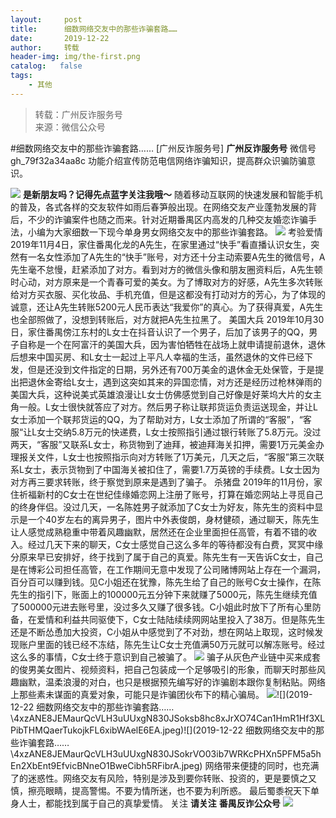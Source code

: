 ```yaml
---
layout:     post
title:      细数网络交友中的那些诈骗套路……
date:       2019-12-22
author:     转载
header-img: img/the-first.png
catalog:   false
tags:
    - 其他
---
```


<blockquote><p>转载：广州反诈服务号<br>
来源：微信公众号</p></blockquote>

#细数网络交友中的那些诈骗套路……
[广州反诈服务号]
**广州反诈服务号**
微信号gh_79f32a34aa8c
功能介绍宣传防范电信网络诈骗知识，提高群众识骗防骗意识。

![]({{site.baseurl}}/postimg/0cWVdTAdo0QLKrfZkPQfHoPj2ej0iclpUU5CVCfnSAcanxibFLYwjPL9wgc3GZR0aNiaXov2q0whptxO6LkgF4sibQ.gif)
**是新朋友吗？记得先点蓝字关注我哦～**
随着移动互联网的快速发展和智能手机的普及，各式各样的交友软件如雨后春笋般出现。在网络交友产业蓬勃发展的背后，不少的诈骗案件也随之而来。针对近期番禺区内高发的几种交友婚恋诈骗手法，小编为大家细数一下现今单身男女网络交友中的那些诈骗套路。
![]({{site.baseurl}}/postimg/4xzANE8JEMaurQcVLH3uUUxgN830JSokWcZnPsIsUo0DN3dSFjC0sRRjr0cTcwuatMqXpafjic27npLHnvXxic3Q.gif)
考验爱情
2019年11月4日，家住番禺化龙的A先生，在家里通过“快手”看直播认识女生，突然有一名女性添加了A先生的“快手”账号，对方还十分主动索要A先生的微信号，A先生毫不怠慢，赶紧添加了对方。看到对方的微信头像和朋友圈资料后，A先生顿时心动，对方原来是一个青春可爱的美女。为了博取对方的好感，A先生多次转账给对方买衣服、买化妆品、手机充值，但是这都没有打动对方的芳心，为了体现的诚意，还让A先生转账5200元人民币表达“我爱你”的真心。为了获得真爱，A先生也全部照做了，没想到转账后，对方就把A先生拉黑了。
美国大兵
2019年10月30日，家住番禺傍江东村的L女士在抖音认识了一个男子，后加了该男子的QQ，男子自称是一个在阿富汗的美国大兵，因为害怕牺牲在战场上就申请提前退休，退休后想来中国买房、和L女士一起过上平凡人幸福的生活，虽然退休的文件已经下发，但是还没到文件指定的日期，另外还有700万美金的退休金无处保管，于是提出把退休金寄给L女士，遇到这突如其来的异国恋情，对方还是经历过枪林弹雨的美国大兵，这种说美式英雄浪漫让L女士仿佛感觉到自己好像是好莱坞大片的女主角一般。L女士很快就答应了对方。然后男子称让联邦货运负责运送现金，并让L女士添加一个联邦货运的QQ，为了帮助对方，L女士添加了所谓的“客服”，“客服“让L女士交纳5.8万元的快递费，L女士按照指引通过银行转账了5.8万元。没过两天，“客服”又联系L女士，称货物到了迪拜，被迪拜海关扣押，需要1万元美金办理报关文件，L女士也按照指示向对方转账了1万美元，几天之后，“客服”第三次联系L女士，表示货物到了中国海关被扣住了，需要1.7万英镑的手续费。L女士因为对方再三要求转账，终于察觉到原来是遇到了骗子。
杀猪盘
2019年的11月份，家住祈福新村的C女士在世纪佳缘婚恋网上注册了账号，打算在婚恋网站上寻觅自己的终身伴侣。没过几天，一名陈姓男子就添加了C女士为好友，陈先生的资料中显示是一个40岁左右的离异男子，图片中外表俊朗，身材健硕，通过聊天，陈先生让人感觉成熟稳重中带着风趣幽默，居然还在企业里面担任高管，有着不错的收入。经过几天下来的聊天，C女士感觉自己这么多年的等待都没有白费，冥冥中缘分原来早已安排好，终于找到了属于自己的真爱。陈先生有一天告诉C女士，自己是在博彩公司担任高管，在工作期间无意中发现了公司赌博网站上存在一个漏洞，百分百可以赚到钱。见C小姐还在犹豫，陈先生给了自己的账号C女士操作，在陈先生的指引下，账面上的100000元五分钟下来就赚了5000元，陈先生继续充值了500000元进去账号里，没过多久又赚了很多钱。C小姐此时放下了所有心里防备，在爱情和利益共同驱使下，C女士陆陆续续网网站里投入了38万。但是陈先生还是不断怂恿加大投资，C小姐从中感觉到了不对劲，想在网站上取现，这时候发现账户里面的钱已经不冻结，陈先生让C女士充值满50万元就可以解冻账号。经过这么多的事情，C女士终于意识到自己被骗了。
![]({{site.baseurl}}/postimg/4xzANE8JEMaurQcVLH3uUUxgN830JSokeh4ibImsDaCgwSNUpWyeywpk1SrdbfnMRzWrNDVydL2kXDOT19IAibOA.gif)
骗子从灰色产业链中买来成套的俊男美女图片、视频资料，把自己包装成一个足够吸引的形象，而聊天时那些风趣幽默，温柔浪漫的对白，也只是根据预先编写好的诈骗剧本跟你复制粘贴。网络上那些素未谋面的真爱对象，可能只是诈骗团伙布下的精心骗局。
![]({{site.baseurl}}/postimg/4xzANE8JEMaurQcVLH3uUUxgN830JSokvVQSLNSSonuFJuiaFzpib0pacHLrugpm2jSDalywDNKL6vgjZmPAZoGQ.jpeg)![](2019-12-22
细数网络交友中的那些诈骗套路……\\4xzANE8JEMaurQcVLH3uUUxgN830JSoksb8hc8xJrXO74Can1HmR1Hf3XLPibTHMQaerTukojkFL6xibWAelE6EA.jpeg)![](2019-12-22
细数网络交友中的那些诈骗套路……\\4xzANE8JEMaurQcVLH3uUUxgN830JSokrVO03ib7WRKcPHXn5PFM5a5hEn2XbEnt9EfvicBNneO1BweCibh5RFibrA.jpeg)
网络带来便捷的同时，也充满了的迷惑性。网络交友有风险，特别是涉及到要你转账、投资的，更是要慎之又慎，擦亮眼睛，提高警惕。不要为情所迷，也不要为利所惑。
最后蜀黍祝天下单身人士，都能找到属于自己的真挚爱情。
关注
**请关注**
**番禺反诈公众号**
![]({{site.baseurl}}/postimg/4xzANE8JEMaurQcVLH3uUUxgN830JSokMfL1Z2rjg3O583XfnicPhzws2PcDe7C6pfJbadbfpTWegibeXHC1ZAkQ.jpeg)
